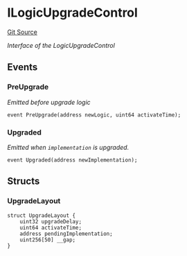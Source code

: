 # ILogicUpgradeControl
[Git Source](https://github.com/TrueWallet/contracts/blob/db2e75cb332931da5fdaa38bec9e4d367be1d851/src/interfaces/ILogicUpgradeControl.sol)

*Interface of the LogicUpgradeControl*


## Events
### PreUpgrade
*Emitted before upgrade logic*


```solidity
event PreUpgrade(address newLogic, uint64 activateTime);
```

### Upgraded
*Emitted when `implementation` is upgraded.*


```solidity
event Upgraded(address newImplementation);
```

## Structs
### UpgradeLayout

```solidity
struct UpgradeLayout {
    uint32 upgradeDelay;
    uint64 activateTime;
    address pendingImplementation;
    uint256[50] __gap;
}
```

